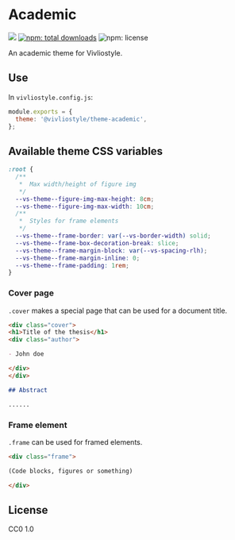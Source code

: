# Academic

[![](https://img.shields.io/npm/v/@vivliostyle/theme-academic.svg)](https://npmjs.com/package/@vivliostyle/theme-academic)
[![npm: total downloads](https://flat.badgen.net/npm/dt/vivliostyle-theme-academic)](https://npmjs.com/package/vivliostyle-theme-academic)
![npm: license](https://flat.badgen.net/npm/license/vivliostyle-theme-academic)

An academic theme for Vivliostyle.

## Use

In `vivliostyle.config.js`:

```js
module.exports = {
  theme: '@vivliostyle/theme-academic',
};
```

## Available theme CSS variables

```css
:root {
  /**
   *  Max width/height of figure img
   */
  --vs-theme--figure-img-max-height: 8cm;
  --vs-theme--figure-img-max-width: 10cm;
  /**
   *  Styles for frame elements
   */
  --vs-theme--frame-border: var(--vs-border-width) solid;
  --vs-theme--frame-box-decoration-break: slice;
  --vs-theme--frame-margin-block: var(--vs-spacing-rlh);
  --vs-theme--frame-margin-inline: 0;
  --vs-theme--frame-padding: 1rem;
}
```

### Cover page

`.cover` makes a special page that can be used for a document title.

```md
<div class="cover">
<h1>Title of the thesis</h1>
<div class="author">

- John doe

</div>
</div>

## Abstract

......
```

### Frame element

`.frame` can be used for framed elements.

```md
<div class="frame">

(Code blocks, figures or something)

</div>
```

## License

CC0 1.0
